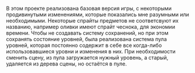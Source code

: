 В этом проекте реализована базовая версия игры, с некоторыми продивинутыми изменениями, которые показались мне разумными или необходимыми. Некоторые спрайты предметов не соответсвуют их названию, например оливки имеют спрайт чеснока, для экономии времени. 
Чтобы не создавать систему сохранений, но при этом сохранять состояние уровней, была реализована система пула уровней, которая постоянно содержит в себе все когда-либо использовавшиеся уровни и изменения в них.
При необходимости сменить сцену, из пула загружается нужный уровень, а старый, удаляется из дерева сцены, но остаётся в пуле. 
